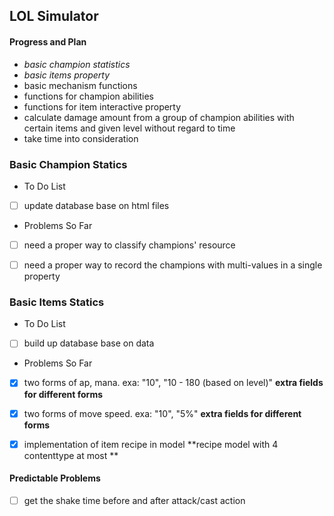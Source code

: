 ## LOL Simulator

#### Progress and Plan
* *basic champion statistics*
* *basic items property*
* basic mechanism functions
* functions for champion abilities
* functions for item interactive property
* calculate damage amount from a group of champion abilities
 with certain items and given level without regard to time
* take time into consideration

### Basic Champion Statics

- To Do List
- [ ] update database base on html files 

- Problems So Far 
- [ ] need a proper way to classify champions' resource
- [ ] need a proper way to record the champions with multi-values in a single property


### Basic Items Statics

- To Do List
- [ ] build up database base on data

- Problems So Far
- [x] two forms of ap, mana. exa: "10", "10 - 180 (based on level)"
**extra fields for different forms** 
- [x] two forms of move speed. exa: "10", "5%"
**extra fields for different forms**
- [x] implementation of item recipe in model
**recipe model with 4 contenttype at most ** 


#### Predictable Problems
- [ ] get the shake time before and after attack/cast action

